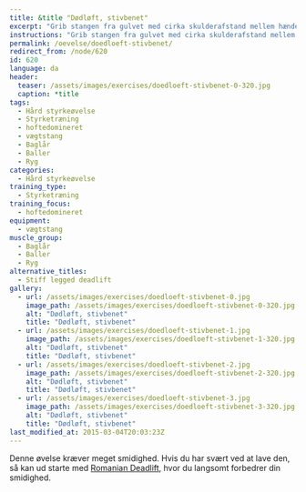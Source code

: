 ```yaml
---
title: &title "Dødløft, stivbenet"
excerpt: "Grib stangen fra gulvet med cirka skulderafstand mellem hænderne. Stå med benene i skulderbredde. Med så strakte ben som muligt, hæver du stangen, mens du sørger for at ryggen er ret. Sæt vægten på jorden langsomt og stadig med så strakte ben som muligt."
instructions: "Grib stangen fra gulvet med cirka skulderafstand mellem hænderne. Stå med benene i skulderbredde. Med så strakte ben som muligt, hæver du stangen, mens du sørger for at ryggen er ret. Sæt vægten på jorden langsomt og stadig med så strakte ben som muligt."
permalink: /oevelse/doedloeft-stivbenet/
redirect_from: /node/620
id: 620
language: da
header:
  teaser: /assets/images/exercises/doedloeft-stivbenet-0-320.jpg
  caption: *title
tags:
  - Hård styrkeøvelse
  - Styrketræning
  - hoftedomineret
  - vægtstang
  - Baglår
  - Baller
  - Ryg
categories:
  - Hård styrkeøvelse
training_type: 
  - Styrketræning
training_focus: 
  - hoftedomineret
equipment:
  - vægtstang
muscle_group:
  - Baglår
  - Baller
  - Ryg
alternative_titles:
  - Stiff legged deadlift
gallery:
  - url: /assets/images/exercises/doedloeft-stivbenet-0.jpg
    image_path: /assets/images/exercises/doedloeft-stivbenet-0-320.jpg
    alt: "Dødløft, stivbenet"
    title: "Dødløft, stivbenet"
  - url: /assets/images/exercises/doedloeft-stivbenet-1.jpg
    image_path: /assets/images/exercises/doedloeft-stivbenet-1-320.jpg
    alt: "Dødløft, stivbenet"
    title: "Dødløft, stivbenet"
  - url: /assets/images/exercises/doedloeft-stivbenet-2.jpg
    image_path: /assets/images/exercises/doedloeft-stivbenet-2-320.jpg
    alt: "Dødløft, stivbenet"
    title: "Dødløft, stivbenet"
  - url: /assets/images/exercises/doedloeft-stivbenet-3.jpg
    image_path: /assets/images/exercises/doedloeft-stivbenet-3-320.jpg
    alt: "Dødløft, stivbenet"
    title: "Dødløft, stivbenet"
last_modified_at: 2015-03-04T20:03:23Z
---
```


Denne øvelse kræver meget smidighed. Hvis du har svært ved at lave den, så kan ud starte med [Romanian Deadlift](/node/43), hvor du langsomt forbedrer din smidighed.
